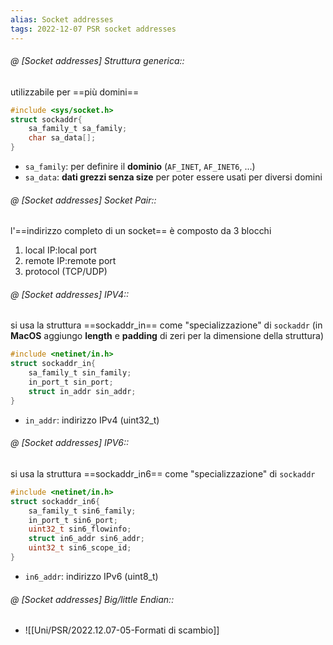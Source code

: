 ```yaml
---
alias: Socket addresses
tags: 2022-12-07 PSR socket addresses
---
```


###### @ [Socket addresses] Struttura generica::
utilizzabile per ==più domini==
```c
#include <sys/socket.h>
struct sockaddr{
	sa_family_t sa_family;
	char sa_data[];
}
```

- `sa_family`: per definire il **dominio** (`AF_INET`, `AF_INET6`, ...)
- `sa_data`: **dati grezzi senza size** per poter essere usati per diversi domini
<!--ID: 1670494681954-->


###### @ [Socket addresses] Socket Pair::
l'==indirizzo completo di un socket== è composto da 3 blocchi
1. local IP:local port
2. remote IP:remote port
3. protocol (TCP/UDP)
<!--ID: 1670495975920-->


###### @ [Socket addresses] IPV4::
si usa la struttura ==sockaddr_in== come "specializzazione" di `sockaddr` (in **MacOS** aggiungo **length** e **padding** di zeri per la dimensione della struttura)
```c
#include <netinet/in.h>
struct sockaddr_in{
	sa_family_t sin_family;
	in_port_t sin_port;
	struct in_addr sin_addr;
}
```

- `in_addr`: indirizzo IPv4 (uint32_t)
<!--ID: 1670496263847-->


###### @ [Socket addresses] IPV6::
si usa la struttura ==sockaddr_in6== come "specializzazione" di `sockaddr` 
```c
#include <netinet/in.h>
struct sockaddr_in6{
	sa_family_t sin6_family;
	in_port_t sin6_port;
	uint32_t sin6_flowinfo;
	struct in6_addr sin6_addr;
	uint32_t sin6_scope_id;
}
```

- `in6_addr`: indirizzo IPv6 (uint8_t)
<!--ID: 1670496474623-->



###### @ [Socket addresses] Big/little Endian::
- ![[Uni/PSR/2022.12.07-05-Formati di scambio]]

